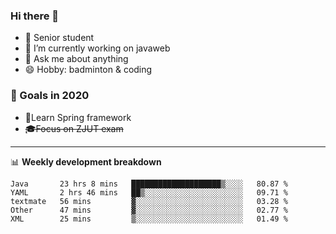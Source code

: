 

### Hi there 🐏

- 🌱 Senior student
- 🔭 I’m currently working on javaweb
- 💬 Ask me about anything
- 😄 Hobby: badminton & coding

### 🚀 Goals in 2020
+ 🍃Learn Spring framework
+ ~~🎓Focus on ZJUT exam~~
-------

📊 **Weekly development breakdown**
<!--START_SECTION:waka-->
```text
Java       23 hrs 8 mins   ████████████████████▒░░░░   80.87 % 
YAML       2 hrs 46 mins   ██▒░░░░░░░░░░░░░░░░░░░░░░   09.71 % 
textmate   56 mins         ▓░░░░░░░░░░░░░░░░░░░░░░░░   03.28 % 
Other      47 mins         ▓░░░░░░░░░░░░░░░░░░░░░░░░   02.77 % 
XML        25 mins         ▒░░░░░░░░░░░░░░░░░░░░░░░░   01.49 % 
```
<!--END_SECTION:waka-->

